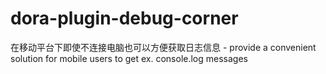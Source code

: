 # dora-plugin-debug-corner
在移动平台下即使不连接电脑也可以方便获取日志信息 - provide a convenient solution for mobile users to  get  ex. console.log messages
